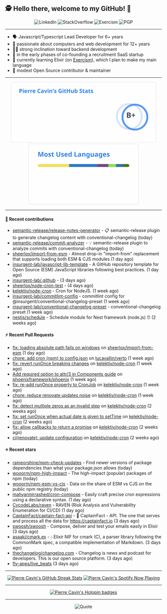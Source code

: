 <h2 style="display:inline" align="center">🕵️ Hello there, welcome to my GitHub! 👋</h2>
<br />
<p align="center">
    <a href="https://links.sherlox.io/github-linkedin" target="_blank" style="text-decoration: none;">
        <img src="https://img.shields.io/badge/LinkedIn-0077b5?style=flat-square&logo=linkedin" alt="LinkedIn">
    </a>
    <a href="https://links.sherlox.io/github-stackoverflow" target="_blank" style="text-decoration: none;">
        <img src="https://img.shields.io/badge/StackOverflow-9a9c9f?style=flat-square&logo=StackOverflow" alt="StackOverflow">
    </a>
    <a href="https://links.sherlox.io/github-exercism" target="_blank" style="text-decoration: none;">
        <img src="https://img.shields.io/badge/Exercism-7600fe?style=flat-square&logo=Exercism" alt="Exercism">
    </a>
    <a href="https://pgp.mit.edu/pks/lookup?op=get&search=0x48D089FE8FC01A4E7E88EE9611567DFABCB9256E" target="_blank" style="text-decoration: none;">
        <img src="https://img.shields.io/badge/pgp-0x11567DFABCB9256E-313131?style=flat&labelColor=313131&color=313131" alt="PGP">
    </a>
</p>

---

<ul>
    <li>🗣 Javascript/Typescript Lead Developer for 6+ years</li>
    <li>👴 passionate about computers and web development for 12+ years</li>
    <li>🧑‍💻 strong inclination toward backend development</li>
    <li>👷 in the early phases of co-founding a recruitment SaaS startup</li>
    <li>💜 currently learning Elixir (on <a href="https://links.sherlox.io/github-exercism-elixir-track">Exercism</a>), which I plan to make my main language</li>
    <li>🫶 modest Open Source contributor & maintainer</li>
</ul>

---

<div align="center">
  <a href="https://github-readme-stats.sherlox.io" style="display: inline-block;">
    <img src="assets/stats.svg" alt="Pierre Cavin's Github stats" height="195px" />
  </a>
  
  <a href="https://github-readme-stats.sherlox.io" style="display: inline-block;">
    <img src="assets/top-langs.svg" alt="Pierre Cavin's Most used languages" height="195px" />
  </a>
</div>

---

#### 🫶 Recent contributions

- [semantic-release/release-notes-generator](https://github.com/semantic-release/release-notes-generator) - :clipboard: semantic-release plugin to generate changelog content with conventional-changelog (today)
- [semantic-release/commit-analyzer](https://github.com/semantic-release/commit-analyzer) - :bulb: semantic-release plugin to analyze commits with conventional-changelog (today)
- [sheerlox/import-from-esm](https://github.com/sheerlox/import-from-esm) - Almost drop-in &#34;import-from&#34; replacement that supports loading both ESM &amp; CJS modules (1 day ago)
- [insurgent-lab/javascript-lib-template](https://github.com/insurgent-lab/javascript-lib-template) - A GitHub repository template for Open Source (ESM) JavaScript libraries following best practices. (1 day ago)
- [insurgent-lab/.github](https://github.com/insurgent-lab/.github) -  (3 days ago)
- [sheerlox/node-cron-test](https://github.com/sheerlox/node-cron-test) -  (4 days ago)
- [kelektiv/node-cron](https://github.com/kelektiv/node-cron) - Cron for NodeJS. (1 week ago)
- [insurgent-lab/commitlint-config](https://github.com/insurgent-lab/commitlint-config) - commitlint config for @insurgent/conventional-changelog-preset (1 week ago)
- [insurgent-lab/conventional-changelog-preset](https://github.com/insurgent-lab/conventional-changelog-preset) - conventional-changelog preset (1 week ago)
- [nestjs/schedule](https://github.com/nestjs/schedule) - Schedule module for Nest framework (node.js) ⏰ (2 weeks ago)

#### ⚡ Recent Pull Requests

- [fix: loading absolute path fails on windows](https://github.com/sheerlox/import-from-esm/pull/31) on [sheerlox/import-from-esm](https://github.com/sheerlox/import-from-esm) (1 day ago)
- [chore: add cron (npm) to config.json](https://github.com/lucavallin/verto/pull/294) on [lucavallin/verto](https://github.com/lucavallin/verto) (1 week ago)
- [fix: revert runOnce breaking changes](https://github.com/kelektiv/node-cron/pull/760) on [kelektiv/node-cron](https://github.com/kelektiv/node-cron) (1 week ago)
- [Add required option to attr/3 in Components guide](https://github.com/phoenixframework/phoenix/pull/5617) on [phoenixframework/phoenix](https://github.com/phoenixframework/phoenix) (1 week ago)
- [fix: re-add runOnce property to CronJob](https://github.com/kelektiv/node-cron/pull/751) on [kelektiv/node-cron](https://github.com/kelektiv/node-cron) (1 week ago)
- [chore: reduce renovate updates noise](https://github.com/kelektiv/node-cron/pull/750) on [kelektiv/node-cron](https://github.com/kelektiv/node-cron) (1 week ago)
- [fix: detect multiple zeros as an invalid step](https://github.com/kelektiv/node-cron/pull/743) on [kelektiv/node-cron](https://github.com/kelektiv/node-cron) (2 weeks ago)
- [fix: set runOnce when actual date is given to setTime](https://github.com/kelektiv/node-cron/pull/740) on [kelektiv/node-cron](https://github.com/kelektiv/node-cron) (2 weeks ago)
- [fix: allow callbacks to return a promise](https://github.com/kelektiv/node-cron/pull/733) on [kelektiv/node-cron](https://github.com/kelektiv/node-cron) (2 weeks ago)
- [ci(renovate): update configuration](https://github.com/kelektiv/node-cron/pull/732) on [kelektiv/node-cron](https://github.com/kelektiv/node-cron) (2 weeks ago)

#### ⭐ Recent stars

- [raineorshine/npm-check-updates](https://github.com/raineorshine/npm-check-updates) - Find newer versions of package dependencies than what your package.json allows (today)
- [wooorm/npm-high-impact](https://github.com/wooorm/npm-high-impact) - The high-impact (popular) packages of npm (today)
- [wooorm/npm-esm-vs-cjs](https://github.com/wooorm/npm-esm-vs-cjs) - Data on the share of ESM vs CJS on the public npm registry (today)
- [mahyarmirrashed/cron-compose](https://github.com/mahyarmirrashed/cron-compose) - Easily craft precise cron expressions using a declarative syntax. (1 day ago)
- [CycodeLabs/raven](https://github.com/CycodeLabs/raven) - RAVEN (Risk Analysis and Vulnerability Enumeration for CI/CD) (1 day ago)
- [CaptainFact/captain-fact-api](https://github.com/CaptainFact/captain-fact-api) - 🔎 CaptainFact - API. The one that serves and process all the data for https://captainfact.io (3 days ago)
- [swoosh/swoosh](https://github.com/swoosh/swoosh) - Compose, deliver and test your emails easily in Elixir (3 days ago)
- [asaaki/cmark.ex](https://github.com/asaaki/cmark.ex) - 💧 Elixir NIF for cmark (C), a parser library following the CommonMark spec, a compatible implementation of Markdown. (3 days ago)
- [thechangelog/changelog.com](https://github.com/thechangelog/changelog.com) - Changelog is news and podcast for developers. This is our open source platform. (3 days ago)
- [fly-apps/live_beats](https://github.com/fly-apps/live_beats) (3 days ago)

---

<div align="center">
  <a href="https://github-readme-streak-stats.herokuapp.com" style="display: inline-block;">
    <img src="https://github-readme-streak-stats.sherlox.io/?user=sheerlox&theme=default&mode=weekly&disable_animations=true" alt="Pierre Cavin's GitHub Streak Stats" height="247px" />
  </a>

  <a href="https://links.sherlox.io/github-spotify" style="display: inline-block;">
    <img src="https://spotify-github-profile.vercel.app/api/view?uid=6ridtm5cbc0y9bf5qmtqpoupv&cover_image=true&theme=default&show_offline=false&background_color=121212&interchange=true&bar_color_cover=true" alt="Pierre Cavin's Spotify Now Playing" height="240px" />
  </a>
</div>

---

<div align="center">
  <a href="https://holopin.io/@sheerlox" style="display: inline-block;">
    <img src="https://holopin.me/sheerlox" alt="Pierre Cavin's Holopin badges" height="253px" />
  </a>
</div>

---

<p align="center">
    <a href="https://github.com/piyushsuthar/github-readme-quotes" target="_blank" style="text-decoration: none;">
        <img src="https://quotes-github-readme.vercel.app/api?type=horizontal&quote=Inaction%20will%20cause%20a%20man%20to%20sink%20into%20the%20slough%20of%20despond%20and%20vanish%20without%20a%20trace.&author=Farley%20Mowat" alt="Quote">
    </a>
</p>
